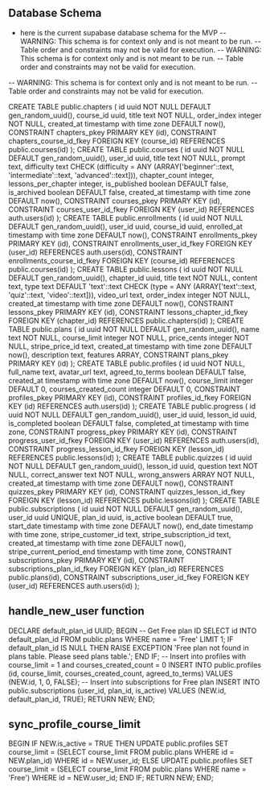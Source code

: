 ## Database Schema

- here is the current supabase database schema for the MVP
-- WARNING: This schema is for context only and is not meant to be run.
-- Table order and constraints may not be valid for execution.
-- WARNING: This schema is for context only and is not meant to be run.
-- Table order and constraints may not be valid for execution.

-- WARNING: This schema is for context only and is not meant to be run.
-- Table order and constraints may not be valid for execution.

CREATE TABLE public.chapters (
  id uuid NOT NULL DEFAULT gen_random_uuid(),
  course_id uuid,
  title text NOT NULL,
  order_index integer NOT NULL,
  created_at timestamp with time zone DEFAULT now(),
  CONSTRAINT chapters_pkey PRIMARY KEY (id),
  CONSTRAINT chapters_course_id_fkey FOREIGN KEY (course_id) REFERENCES public.courses(id)
);
CREATE TABLE public.courses (
  id uuid NOT NULL DEFAULT gen_random_uuid(),
  user_id uuid,
  title text NOT NULL,
  prompt text,
  difficulty text CHECK (difficulty = ANY (ARRAY['beginner'::text, 'intermediate'::text, 'advanced'::text])),
  chapter_count integer,
  lessons_per_chapter integer,
  is_published boolean DEFAULT false,
  is_archived boolean DEFAULT false,
  created_at timestamp with time zone DEFAULT now(),
  CONSTRAINT courses_pkey PRIMARY KEY (id),
  CONSTRAINT courses_user_id_fkey FOREIGN KEY (user_id) REFERENCES auth.users(id)
);
CREATE TABLE public.enrollments (
  id uuid NOT NULL DEFAULT gen_random_uuid(),
  user_id uuid,
  course_id uuid,
  enrolled_at timestamp with time zone DEFAULT now(),
  CONSTRAINT enrollments_pkey PRIMARY KEY (id),
  CONSTRAINT enrollments_user_id_fkey FOREIGN KEY (user_id) REFERENCES auth.users(id),
  CONSTRAINT enrollments_course_id_fkey FOREIGN KEY (course_id) REFERENCES public.courses(id)
);
CREATE TABLE public.lessons (
  id uuid NOT NULL DEFAULT gen_random_uuid(),
  chapter_id uuid,
  title text NOT NULL,
  content text,
  type text DEFAULT 'text'::text CHECK (type = ANY (ARRAY['text'::text, 'quiz'::text, 'video'::text])),
  video_url text,
  order_index integer NOT NULL,
  created_at timestamp with time zone DEFAULT now(),
  CONSTRAINT lessons_pkey PRIMARY KEY (id),
  CONSTRAINT lessons_chapter_id_fkey FOREIGN KEY (chapter_id) REFERENCES public.chapters(id)
);
CREATE TABLE public.plans (
  id uuid NOT NULL DEFAULT gen_random_uuid(),
  name text NOT NULL,
  course_limit integer NOT NULL,
  price_cents integer NOT NULL,
  stripe_price_id text,
  created_at timestamp with time zone DEFAULT now(),
  description text,
  features ARRAY,
  CONSTRAINT plans_pkey PRIMARY KEY (id)
);
CREATE TABLE public.profiles (
  id uuid NOT NULL,
  full_name text,
  avatar_url text,
  agreed_to_terms boolean DEFAULT false,
  created_at timestamp with time zone DEFAULT now(),
  course_limit integer DEFAULT 0,
  courses_created_count integer DEFAULT 0,
  CONSTRAINT profiles_pkey PRIMARY KEY (id),
  CONSTRAINT profiles_id_fkey FOREIGN KEY (id) REFERENCES auth.users(id)
);
CREATE TABLE public.progress (
  id uuid NOT NULL DEFAULT gen_random_uuid(),
  user_id uuid,
  lesson_id uuid,
  is_completed boolean DEFAULT false,
  completed_at timestamp with time zone,
  CONSTRAINT progress_pkey PRIMARY KEY (id),
  CONSTRAINT progress_user_id_fkey FOREIGN KEY (user_id) REFERENCES auth.users(id),
  CONSTRAINT progress_lesson_id_fkey FOREIGN KEY (lesson_id) REFERENCES public.lessons(id)
);
CREATE TABLE public.quizzes (
  id uuid NOT NULL DEFAULT gen_random_uuid(),
  lesson_id uuid,
  question text NOT NULL,
  correct_answer text NOT NULL,
  wrong_answers ARRAY NOT NULL,
  created_at timestamp with time zone DEFAULT now(),
  CONSTRAINT quizzes_pkey PRIMARY KEY (id),
  CONSTRAINT quizzes_lesson_id_fkey FOREIGN KEY (lesson_id) REFERENCES public.lessons(id)
);
CREATE TABLE public.subscriptions (
  id uuid NOT NULL DEFAULT gen_random_uuid(),
  user_id uuid UNIQUE,
  plan_id uuid,
  is_active boolean DEFAULT true,
  start_date timestamp with time zone DEFAULT now(),
  end_date timestamp with time zone,
  stripe_customer_id text,
  stripe_subscription_id text,
  created_at timestamp with time zone DEFAULT now(),
  stripe_current_period_end timestamp with time zone,
  CONSTRAINT subscriptions_pkey PRIMARY KEY (id),
  CONSTRAINT subscriptions_plan_id_fkey FOREIGN KEY (plan_id) REFERENCES public.plans(id),
  CONSTRAINT subscriptions_user_id_fkey FOREIGN KEY (user_id) REFERENCES auth.users(id)
);

## handle_new_user function


DECLARE
  default_plan_id UUID;
BEGIN
  -- Get Free plan ID
  SELECT id INTO default_plan_id FROM public.plans WHERE name = 'Free' LIMIT 1;
  IF default_plan_id IS NULL THEN
    RAISE EXCEPTION 'Free plan not found in plans table. Please seed plans table.';
  END IF;
  -- Insert into profiles with course_limit = 1 and courses_created_count = 0
  INSERT INTO public.profiles (id, course_limit, courses_created_count, agreed_to_terms)
  VALUES (NEW.id, 1, 0, FALSE);
  -- Insert into subscriptions for Free plan
  INSERT INTO public.subscriptions (user_id, plan_id, is_active)
  VALUES (NEW.id, default_plan_id, TRUE);
  RETURN NEW;
END;

## sync_profile_course_limit

BEGIN
  IF NEW.is_active = TRUE THEN
    UPDATE public.profiles
    SET course_limit = (SELECT course_limit FROM public.plans WHERE id = NEW.plan_id)
    WHERE id = NEW.user_id;
  ELSE
    UPDATE public.profiles
    SET course_limit = (SELECT course_limit FROM public.plans WHERE name = 'Free')
    WHERE id = NEW.user_id;
  END IF;
  RETURN NEW;
END;
